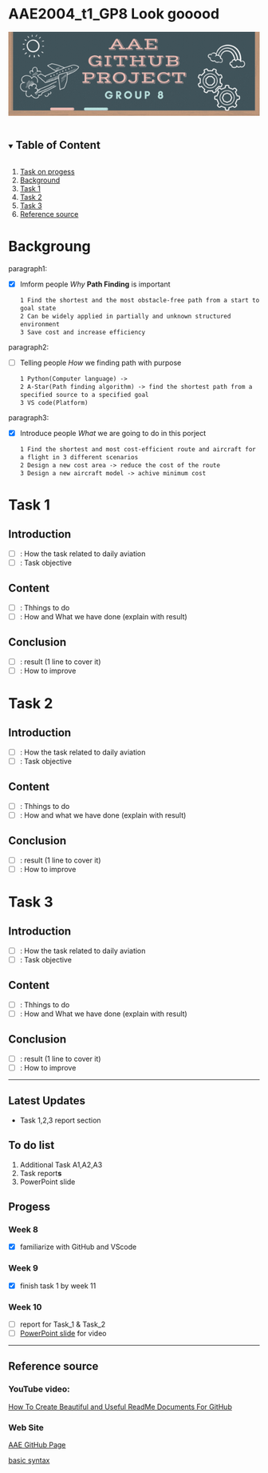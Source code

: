# AAE2004_t1_GP8 Look gooood
![Group 8 Banner](images/Group_8_Banner.gif)
<!-- TABLE OF CONTenT-->

<details open='open'>
  <summary><h2 style='display: inline-block'>Table of Content</h2></summary>
  <ol>
    <li>
      <a href='#to-do-list'>Task on progess</a>
    </li>
    <li>
      <a href='#background'>Background</a>
    </li>
    <li>
      <a href='#task-1'>Task 1</a>
    </li>
    <li>
      <a href='#task-2'>Task 2</a>
    </li>
    <li>
      <a href='#task-3'>Task 3</a>
    </li>
    <li>
      <a href='#reference-source'>Reference source</a>
    </li>
  </ol>
</details>

<!-- REPORT CONTACT-->


# Backgroung
paragraph1:
- [x] Imform people *Why* **Path Finding** is important
     
      1 Find the shortest and the most obstacle-free path from a start to goal state
      2 Can be widely applied in partially and unknown structured environment
      3 Save cost and increase efficiency

paragraph2: 
- [ ] Telling people *How* we finding path with purpose
     
      1 Python(Computer language) -> 
      2 A-Star(Path finding algorithm) -> find the shortest path from a specified source to a specified goal
      3 VS code(Platform)
      
paragraph3: 
- [x] Introduce people *What* we are going to do in this porject 
  
      1 Find the shortest and most cost-efficient route and aircraft for a flight in 3 different scenarios
      2 Design a new cost area -> reduce the cost of the route
      3 Design a new aircraft model -> achive minimum cost
      
<!-- TASK 1 -->
# Task 1
## Introduction
- [ ] : How the task related to daily aviation
- [ ] : Task objective
## Content
- [ ] : Thhings to do
- [ ] : How and What we have done (explain with result)

## Conclusion
- [ ] : result (1 line to cover it)
- [ ] : How to improve
<!-- Task 2 -->
# Task 2
## Introduction
- [ ] : How the task related to daily aviation
- [ ] : Task objective
## Content
- [ ] : Thhings to do
- [ ] : How and what we have done (explain with result)

## Conclusion
- [ ] : result (1 line to cover it)
- [ ] : How to improve
<!-- Task 3 -->

# Task 3
## Introduction
- [ ] : How the task related to daily aviation
- [ ] : Task objective
## Content
- [ ] : Thhings to do
- [ ] : How and What we have done (explain with result)

## Conclusion
- [ ] : result (1 line to cover it)
- [ ] : How to improve
<!-- updates -->
----
## Latest Updates
- Task 1,2,3 report section
  

## To do list
1. Additional Task A1,A2,A3
2. Task report**s**
3. PowerPoint slide
<!-- TASK -->

## Progess  
### Week 8
- [x] familiarize with GitHub and VScode
### Week 9
- [x] finish task 1 by week 11
### Week 10
- [ ] report for Task_1 & Task_2
- [ ] [PowerPoint slide](https://connectpolyu-my.sharepoint.com/:p:/g/personal/22075211d_connect_polyu_hk/Ecv7NPHGFGtBt5Jk1Ql2RFoBYP0CGmmuKWjzxvsIqG_WnA?e=OU8kzx) for video

<!-- REFERCE -->
------
## Reference source

### YouTube video:
[How To Create Beautiful and Useful ReadMe Documents For GitHub](https://youtu.be/a8CwpGARAsQ)

### Web Site
[AAE GitHub Page](https://github.com/IPNL-POLYU/PolyU_AAE2004_Github_Project)

[basic syntax](https://www.markdownguide.org/basic-syntax)

